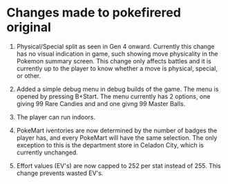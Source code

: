 # Changes made to pokefirered original

1. Physical/Special split as seen in Gen 4 onward. Currently this change has no visual indication in game, such showing move physicality in the Pokemon summary screen. This change only affects battles and it is currently up to the player to know whether a move is physical, special, or other.

2. Added a simple debug menu in debug builds of the game. The menu is opened by pressing B+Start. The menu currently has 2 options, one giving 99 Rare Candies and and one givng 99 Master Balls.

3. The player can run indoors.

4. PokeMart iventories are now determined by the number of badges the player has, and every PokeMart will have the same selection. The only exception to this is the department store in Celadon City, which is currently unchanged.

5. Effort values (EV's) are now capped to 252 per stat instead of 255. This change prevents wasted EV's.

